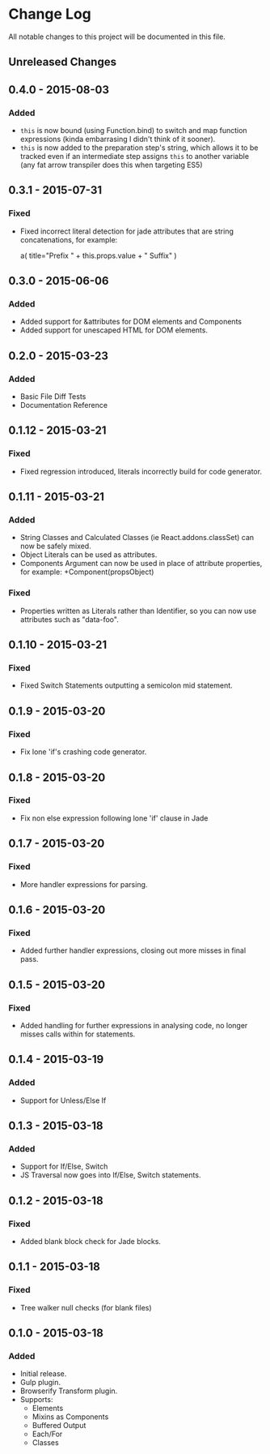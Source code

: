 # Change Log

All notable changes to this project will be documented in this file.

## Unreleased Changes

## 0.4.0 - 2015-08-03
### Added
- `this` is now bound (using Function.bind) to switch and map function
  expressions (kinda embarrasing I didn't think of it sooner).
- `this` is now added to the preparation step's string, which allows it to be
  tracked even if an intermediate step assigns `this` to another variable (any
  fat arrow transpiler does this when targeting ES5)

## 0.3.1 - 2015-07-31
### Fixed
- Fixed incorrect literal detection for jade attributes that are string
  concatenations, for example:

  a(
    title="Prefix " + this.props.value + " Suffix"
  )

## 0.3.0 - 2015-06-06
### Added
- Added support for &attributes for DOM elements and Components
- Added support for unescaped HTML for DOM elements.

## 0.2.0 - 2015-03-23
### Added
- Basic File Diff Tests
- Documentation Reference

## 0.1.12 - 2015-03-21
### Fixed
- Fixed regression introduced, literals incorrectly build for code generator.

## 0.1.11 - 2015-03-21
### Added
- String Classes and Calculated Classes (ie React.addons.classSet) can now
  be safely mixed.
- Object Literals can be used as attributes.
- Components Argument can now be used in place of attribute properties, for
  example: +Component(propsObject)

### Fixed
- Properties written as Literals rather than Identifier, so you can now use
  attributes such as "data-foo".

## 0.1.10 - 2015-03-21
### Fixed
- Fixed Switch Statements outputting a semicolon mid statement.

## 0.1.9 - 2015-03-20
### Fixed
- Fix lone 'if's crashing code generator.

## 0.1.8 - 2015-03-20
### Fixed
- Fix non else expression following lone 'if' clause in Jade

## 0.1.7 - 2015-03-20
### Fixed
- More handler expressions for parsing.

## 0.1.6 - 2015-03-20
### Fixed
- Added further handler expressions, closing out more misses in final pass.

## 0.1.5 - 2015-03-20
### Fixed
- Added handling for further expressions in analysing code, no longer misses
  calls within for statements.

## 0.1.4 - 2015-03-19
### Added
- Support for Unless/Else If

## 0.1.3 - 2015-03-18
### Added
- Support for If/Else, Switch
- JS Traversal now goes into If/Else, Switch statements.

## 0.1.2 - 2015-03-18
### Fixed
- Added blank block check for Jade blocks.

## 0.1.1 - 2015-03-18
### Fixed
- Tree walker null checks (for blank files)

## 0.1.0 - 2015-03-18
### Added
- Initial release.
- Gulp plugin.
- Browserify Transform plugin.
- Supports:
  - Elements
  - Mixins as Components
  - Buffered Output
  - Each/For
  - Classes
